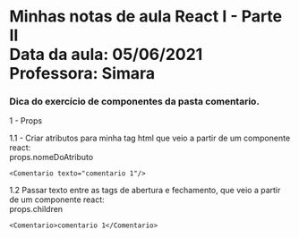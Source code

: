 Minhas notas de aula React I - Parte II
<br>
Data da aula: 05/06/2021
Professora: Simara 
===============

### Dica do exercício de componentes da pasta comentario.


1 - Props

1.1 - Criar atributos para minha tag html que veio a partir de um componente react:
<br>
props.nomeDoAtributo 
```
<Comentario texto="comentario 1"/>
```
1.2  Passar texto entre as tags de abertura e fechamento, que veio a partir de um componente react:
<br>
props.children
```
<Comentario>comentario 1</Comentario>
```